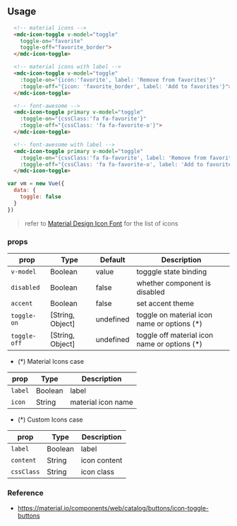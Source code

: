 ## Usage

```html
  <!-- material icons -->
  <mdc-icon-toggle v-model="toggle"
    toggle-on="favorite"
    toggle-off="favorite_border">
  </mdc-icon-toggle>

  <!-- material icons with label -->
  <mdc-icon-toggle v-model="toggle"
    :toggle-on="{icon:'favorite', label: 'Remove from favorites'}"
    :toggle-off="{icon: 'favorite_border', label: 'Add to favorites'}">
  </mdc-icon-toggle>

  <!-- font-awesome -->
  <mdc-icon-toggle primary v-model="toggle"
    :toggle-on="{cssClass:'fa fa-favorite'}"
    :toggle-off="{cssClass: 'fa fa-favorite-o'}">
  </mdc-icon-toggle>

  <!-- font-awesome with label -->
  <mdc-icon-toggle primary v-model="toggle"
    :toggle-on="{cssClass:'fa fa-favorite', label: 'Remove from favorites' }"
    :toggle-off="{cssClass: 'fa fa-favorite-o', label: 'Add to favorites'}">
  </mdc-icon-toggle>
```

```javascript
var vm = new Vue({
  data: {
    toggle: false  
  }
})
```

> refer to [Material Design Icon Font](https://material.io/icons/) for the list of icons 

### props

| prop       | Type             | Default   | Description |
|------------|------------------|-----------|-------------|
|`v-model`   | Boolean          | value     | togggle state binding |
|`disabled`  | Boolean          | false     | whether component is disabled |
|`accent`    | Boolean          | false     | set accent theme |
|`toggle-on` | [String, Object] | undefined | toggle on material icon name or options (*) |
|`toggle-off`| [String, Object] | undefined | toggle off material icon name or options (*)|

- (*) Material Icons case

| prop  | Type    | Description        |
|-------|---------|--------------------|
|`label`| Boolean | label              |
|`icon` | String  | material icon name |

- (*) Custom Icons case

| prop      | Type    | Description  |
|-----------|---------|--------------|
|`label`    | Boolean | label        |
|`content`  | String  | icon content |
|`cssClass` | String  | icon class   |

### Reference

- <https://material.io/components/web/catalog/buttons/icon-toggle-buttons>